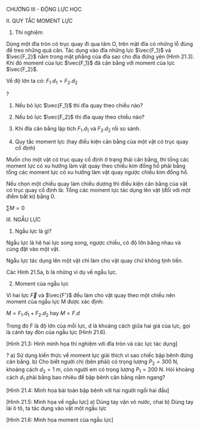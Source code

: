 CHƯƠNG III - ĐỘNG LỰC HỌC

II. QUY TẮC MOMENT LỰC

1. Thí nghiệm

Dùng một đĩa tròn có trục quay đi qua tâm O, trên mặt đĩa có những lỗ đùng để treo những quả cân. Tác dụng vào đĩa những lực $\vec{F_1}$ và $\vec{F_2}$ nằm trong mặt phẳng của đĩa sao cho đĩa đứng yên (Hình 21.3). Khi đó moment của lực $\vec{F_1}$ đã cân bằng với moment của lực $\vec{F_2}$.

Về độ lớn ta có: $F_1.d_1 = F_2.d_2$

?
1. Nếu bỏ lực $\vec{F_1}$ thì đĩa quay theo chiều nào?
2. Nếu bỏ lực $\vec{F_2}$ thì đĩa quay theo chiều nào?
3. Khi đĩa cân bằng lập tích $F_1.d_1$ và $F_2.d_2$ rồi so sánh.

2. Quy tắc moment lực (hay điều kiện cân bằng của một vật có trục quay cố định)

Muốn cho một vật có trục quay cố định ở trạng thái cân bằng, thì tổng các moment lực có xu hướng làm vật quay theo chiều kim đồng hồ phải bằng tổng các moment lực có xu hướng làm vật quay ngược chiều kim đồng hồ.

Nếu chọn một chiều quay làm chiều dương thì điều kiện cân bằng của vật có trục quay cố định là: Tổng các moment lực tác dụng lên vật (đối với một điểm bất kì) bằng 0.

$\sum M = 0$

III. NGẪU LỰC

1. Ngẫu lực là gì?

Ngẫu lực là hệ hai lực song song, ngược chiều, có độ lớn bằng nhau và cùng đặt vào một vật.

Ngẫu lực tác dụng lên một vật chỉ làm cho vật quay chứ không tịnh tiến.

Các Hình 21.5a, b là những ví dụ về ngẫu lực.

2. Moment của ngẫu lực

Vì hai lực $\vec{F}$ và $\vec{F'}$ đều làm cho vật quay theo một chiều nên moment của ngẫu lực M được xác định:

$M = F_1.d_1 + F_2.d_2$ hay $M = F.d$

Trong đó F là độ lớn của mỗi lực, d là khoảng cách giữa hai giá của lực, gọi là cánh tay đòn của ngẫu lực (Hình 21.6).

[Hình 21.3: Hình minh họa thí nghiệm với đĩa tròn và các lực tác dụng]

?
a) Sử dụng kiến thức về moment lực giải thích vì sao chiếc bập bênh đứng cân bằng.
b) Cho biết người chị (bên phải) có trọng lượng $P_2 = 300$ N, khoảng cách $d_2 = 1$ m, còn người em có trọng lượng $P_1 = 200$ N. Hỏi khoảng cách $d_1$ phải bằng bao nhiêu để bập bênh cân bằng nằm ngang?

[Hình 21.4: Minh họa bài toán bập bênh với hai người ngồi hai đầu]

[Hình 21.5: Minh họa về ngẫu lực]
a) Dùng tay vặn vỏ nước, chai
b) Dùng tay lái ô tô, ta tác dụng vào vật một ngẫu lực

[Hình 21.6: Minh họa moment của ngẫu lực]